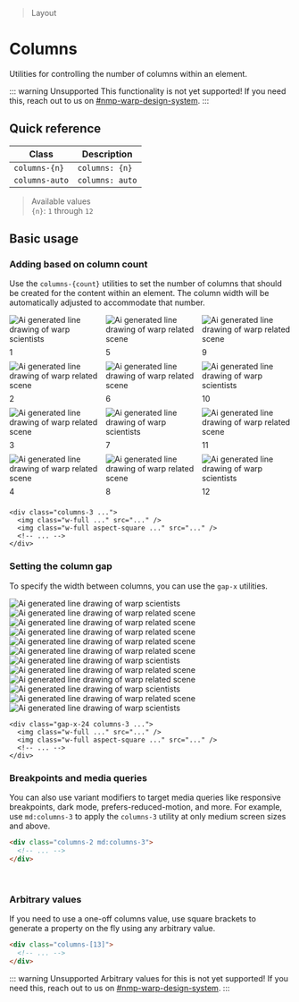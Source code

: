 > Layout

# Columns
Utilities for controlling the number of columns within an element.

::: warning Unsupported
This functionality is not yet supported! If you need this, reach out to us on [#nmp-warp-design-system](https://sch-chat.slack.com/archives/C04P0GYTHPV).
:::

## Quick reference

| Class           | Description     |
| --------------- | --------------- |
| `columns-{n}`   | `columns: {n}`  |
| `columns-auto`  | `columns: auto` |

> Available values <br />
> `{n}`: `1` through `12` <br />



## Basic usage
### Adding based on column count
Use the `columns-{count}` utilities to set the number of columns that should be created for the content within an element. The column width will be automatically adjusted to accommodate that number.

<container>
  <div class="columns-1 md:columns-3 gap-x-24" style="columns:3">
    <box striped fg-color="var(--tw-fuchsia-fg)" bg-color="var(--tw-fuchsia-bg)">
      <div class="relative">
        <img class="w-full mb-24" src="/la09.jpg" alt="Ai generated line drawing of warp scientists" />
        <div class="absolute top-10 left-10 h-32 w-32 text-center pd-bg-white rounded-full pd-text-slate-800" style="line-height:32px">1</div>
      </div>
      <div class="relative">
        <div class="aspect-1/1 block mb-24">
          <img class="w-full object-cover" src="/la01.jpg" alt="Ai generated line drawing of warp related scene">
        </div>
        <div class="absolute top-10 left-10 h-32 w-32 text-center pd-bg-white rounded-full pd-text-slate-800" style="line-height:32px">2</div>
      </div>
      <div class="relative">
        <img class="w-full mb-24" src="/la02.jpg" alt="Ai generated line drawing of warp related scene">
        <div class="absolute top-10 left-10 h-32 w-32 text-center pd-bg-white rounded-full pd-text-slate-800" style="line-height:32px">3</div>
      </div>
      <div class="relative">
        <img class="w-full mb-24" src="/la06.jpg" alt="Ai generated line drawing of warp related scene">
        <div class="absolute top-10 left-10 h-32 w-32 text-center pd-bg-white rounded-full pd-text-slate-800" style="line-height:32px">4</div>
      </div>
      <div class="relative">
        <div class="aspect-1/1 block mb-24">
          <img class="w-full object-cover" src="/la03.jpg" alt="Ai generated line drawing of warp related scene">
        </div>
        <div class="absolute top-10 left-10 h-32 w-32 text-center pd-bg-white rounded-full pd-text-slate-800" style="line-height:32px">5</div>
      </div>
      <div class="relative">
        <img class="w-full mb-24" src="/la04.jpg" alt="Ai generated line drawing of warp related scene">
        <div class="absolute top-10 left-10 h-32 w-32 text-center pd-bg-white rounded-full pd-text-slate-800" style="line-height:32px">6</div>
      </div>
      <div class="relative">
        <img class="w-full mb-24" src="/la11.jpg" alt="Ai generated line drawing of warp scientists">
        <div class="absolute top-10 left-10 h-32 w-32 text-center pd-bg-white rounded-full pd-text-slate-800" style="line-height:32px">7</div>
      </div>
      <div class="relative">
        <img class="w-full mb-24" src="/la05.jpg" alt="Ai generated line drawing of warp related scene">
        <div class="absolute top-10 left-10 h-32 w-32 text-center pd-bg-white rounded-full pd-text-slate-800" style="line-height:32px">8</div>
      </div>
      <div class="relative">
        <img class="w-full mb-24" src="/la07.jpg" alt="Ai generated line drawing of warp related scene">
        <div class="absolute top-10 left-10 h-32 w-32 text-center pd-bg-white rounded-full pd-text-slate-800" style="line-height:32px">9</div>
      </div>
      <div class="relative">
        <img class="w-full mb-24" src="/la10.jpg" alt="Ai generated line drawing of warp scientists">
        <div class="absolute top-10 left-10 h-32 w-32 text-center pd-bg-white rounded-full pd-text-slate-800" style="line-height:32px">10</div>
      </div>
      <div class="relative">
        <img class="w-full mb-24" src="/la08.jpg" alt="Ai generated line drawing of warp related scene">
        <div class="absolute top-10 left-10 h-32 w-32 text-center pd-bg-white rounded-full pd-text-slate-800" style="line-height:32px">11</div>
      </div>
      <div class="relative">
        <div class="aspect-1/1 block mb-24">
          <img class="w-full" src="/la12.jpg" alt="Ai generated line drawing of warp scientists">
        </div>
        <div class="absolute top-10 left-10 h-32 w-32 text-center pd-bg-white rounded-full pd-text-slate-800" style="line-height:32px">12</div>
      </div>
    </box>
  </div>
</container>

```html{2,4}
<div class="columns-3 ...">
  <img class="w-full ..." src="..." />
  <img class="w-full aspect-square ..." src="..." />
  <!-- ... -->
</div>
```

### Setting the column gap
To specify the width between columns, you can use the `gap-x` utilities.

<container>
  <div class="grid grid-cols-[1fr_2.4rem_1fr_2.4rem_1fr]" style="">
    <div class="flex flex-col w-full">
      <img class="w-full mb-24" src="/la09.jpg" alt="Ai generated line drawing of warp scientists">
      <img class="w-full aspect-square object-cover mb-24" src="/la01.jpg" alt="Ai generated line drawing of warp related scene">
      <img class="w-full mb-24" src="/la02.jpg" alt="Ai generated line drawing of warp related scene">
      <img class="w-full mb-24" src="/la06.jpg" alt="Ai generated line drawing of warp related scene">
    </div>
    <box striped fg-color="var(--tw-fuchsia-fg)" bg-color="var(--tw-fuchsia-bg)"></box>
    <div>
      <img class="w-full aspect-square object-cover mb-24" src="/la03.jpg" alt="Ai generated line drawing of warp related scene">
      <img class="w-full mb-24" src="/la04.jpg" alt="Ai generated line drawing of warp related scene">
      <img class="w-full mb-24" src="/la11.jpg" alt="Ai generated line drawing of warp scientists">
      <img class="w-full mb-24" src="/la05.jpg" alt="Ai generated line drawing of warp related scene">
    </div>
    <box striped fg-color="var(--tw-fuchsia-fg)" bg-color="var(--tw-fuchsia-bg)"></box>
    <div>
      <img class="w-full mb-24" src="/la07.jpg" alt="Ai generated line drawing of warp related scene">
      <img class="w-full mb-24" src="/la10.jpg" alt="Ai generated line drawing of warp scientists">
      <img class="w-full aspect-square object-cover mb-24" src="/la08.jpg" alt="Ai generated line drawing of warp related scene">
      <img class="w-full mb-24" src="/la12.jpg" alt="Ai generated line drawing of warp scientists">
    </div>
  </div>
</container>

```html{1}
<div class="gap-x-24 columns-3 ...">
  <img class="w-full ..." src="..." />
  <img class="w-full aspect-square ..." src="..." />
  <!-- ... -->
</div>
```

### Breakpoints and media queries
You can also use variant modifiers to target media queries like responsive breakpoints, dark mode, prefers-reduced-motion, and more. For example, use `md:columns-3` to apply the `columns-3` utility at only medium screen sizes and above.

```html
<div class="columns-2 md:columns-3">
  <!-- ... -->
</div>
```
​
### Arbitrary values
If you need to use a one-off columns value, use square brackets to generate a property on the fly using any arbitrary value.

```html
<div class="columns-[13]">
  <!-- ... -->
</div>
```
::: warning Unsupported
Arbitrary values for this is not yet supported! If you need this, reach out to us on [#nmp-warp-design-system](https://sch-chat.slack.com/archives/C04P0GYTHPV).
:::
